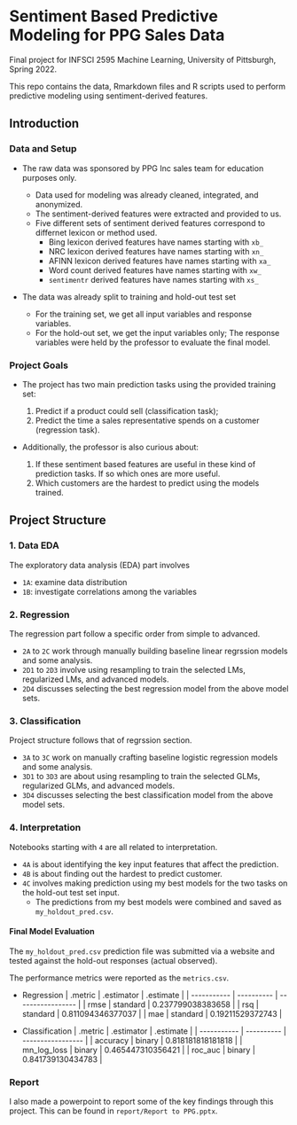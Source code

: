 # Sentiment Based Predictive Modeling for PPG Sales Data

Final project for INFSCI 2595 Machine Learning, University of Pittsburgh, Spring 2022.

This repo contains the data, Rmarkdown files and R scripts used to perform predictive modeling using sentiment-derived features.

## Introduction

### Data and Setup

- The raw data was sponsored by PPG Inc sales team for education purposes only. 
  - Data used for modeling was already cleaned, integrated, and anonymized.
  - The sentiment-derived features were extracted and provided to us.
  - Five different sets of sentiment derived features correspond to differnet lexicon or method used.
    - Bing lexicon derived features have names starting with `xb_`
    - NRC lexicon derived features have names starting with `xn_`
    - AFINN lexicon derived features have names starting with `xa_`
    - Word count derived features have names starting with `xw_`
    - `sentimentr` derived features have names starting with `xs_`

- The data was already split to training and hold-out test set
  - For the training set, we get all input variables and response variables.
  - For the hold-out set, we get the input variables only; The response variables were held by the professor to evaluate the final model.

### Project Goals

- The project has two main prediction tasks using the provided training set:
  1. Predict if a product could sell (classification task);
  2. Predict the time a sales representative spends on a customer (regression task).

- Additionally, the professor is also curious about:
  1. If these sentiment based features are useful in these kind of prediction tasks. If so which ones are more useful.
  2. Which customers are the hardest to predict using the models trained.


## Project Structure

### 1. Data EDA

The exploratory data analysis (EDA) part involves
- `1A`: examine data distribution 
- `1B`: investigate correlations among the variables

### 2. Regression

The regression part follow a specific order from simple to advanced.

- `2A` to `2C` work through manually building baseline linear regrssion models and some analysis.
- `2D1` to `2D3` involve using resampling to train the selected LMs, regularized LMs, and advanced models.
- `2D4` discusses selecting the best regression model from the above model sets.

### 3. Classification

Project structure follows that of regrssion section.

- `3A` to `3C` work on manually crafting baseline logistic regression models and some analysis.
- `3D1` to `3D3` are about using resampling to train the selected GLMs, regularized GLMs, and advanced models.
- `3D4` discusses selecting the best classification model from the above model sets.

### 4. Interpretation

Notebooks starting with `4` are all related to interpretation.

- `4A` is about identifying the key input features that affect the prediction.
- `4B` is about finding out the hardest to predict customer.
- `4C` involves making prediction using my best models for the two tasks on the hold-out test set input. 
  - The predictions from my best models were combined and saved as `my_holdout_pred.csv`.

#### Final Model Evaluation

The `my_holdout_pred.csv` prediction file was submitted via a website and tested against the hold-out responses (actual observed).

The performance metrics were reported as the `metrics.csv`.

- Regression
  | .metric     | .estimator | .estimate         |
  | ----------- | ---------- | ----------------- |
  | rmse        | standard   | 0.237799038383658 |
  | rsq         | standard   | 0.811094346377037 |
  | mae         | standard   | 0.19211529372743  |

- Classification
  | .metric     | .estimator | .estimate         |
  | ----------- | ---------- | ----------------- |
  | accuracy    | binary     | 0.818181818181818 |
  | mn_log_loss | binary     | 0.465447310356421 |
  | roc_auc     | binary     | 0.841739130434783 |

### Report

I also made a powerpoint to report some of the key findings through this project. This can be found in `report/Report to PPG.pptx`.
